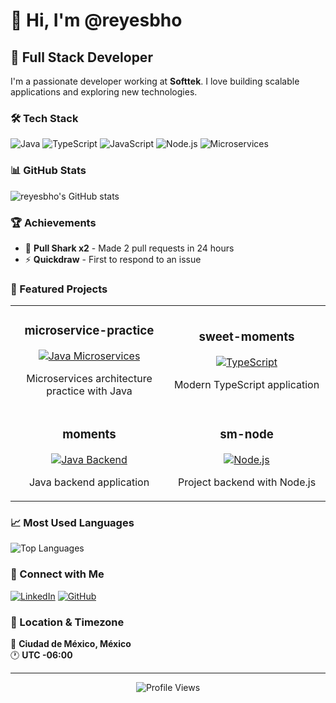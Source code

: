 # 👋 Hi, I'm @reyesbho

## 🚀 Full Stack Developer 

I'm a passionate developer working at **Softtek**. I love building scalable applications and exploring new technologies.

### 🛠️ Tech Stack

![Java](https://img.shields.io/badge/Java-ED8B00?style=for-the-badge&logo=java&logoColor=white)
![TypeScript](https://img.shields.io/badge/TypeScript-007ACC?style=for-the-badge&logo=typescript&logoColor=white)
![JavaScript](https://img.shields.io/badge/JavaScript-F7DF1E?style=for-the-badge&logo=javascript&logoColor=black)
![Node.js](https://img.shields.io/badge/Node.js-43853D?style=for-the-badge&logo=node.js&logoColor=white)
![Microservices](https://img.shields.io/badge/Microservices-Architecture-FF6B6B?style=for-the-badge)

### 📊 GitHub Stats

![reyesbho's GitHub stats](https://github-readme-stats.vercel.app/api?username=reyesbho&show_icons=true&theme=radical)

### 🏆 Achievements

- 🦈 **Pull Shark x2** - Made 2 pull requests in 24 hours
- ⚡ **Quickdraw** - First to respond to an issue

### 🚀 Featured Projects

<table>
  <tr>
    <td width="50%">
      <h3 align="center">microservice-practice</h3>
      <p align="center">
        <a href="https://github.com/reyesbho/microservice-practice" target="_blank">
          <img src="https://img.shields.io/badge/Java-Microservices-ED8B00?style=for-the-badge&logo=java" alt="Java Microservices">
        </a>
      </p>
      <p align="center">
        Microservices architecture practice with Java
      </p>
    </td>
    <td width="50%">
      <h3 align="center">sweet-moments</h3>
      <p align="center">
        <a href="https://github.com/reyesbho/sweet-moments" target="_blank">
          <img src="https://img.shields.io/badge/TypeScript-Frontend-007ACC?style=for-the-badge&logo=typescript" alt="TypeScript">
        </a>
      </p>
      <p align="center">
        Modern TypeScript application
      </p>
    </td>
  </tr>
  <tr>
    <td width="50%">
      <h3 align="center">moments</h3>
      <p align="center">
        <a href="https://github.com/reyesbho/moments" target="_blank">
          <img src="https://img.shields.io/badge/Java-Backend-ED8B00?style=for-the-badge&logo=java" alt="Java Backend">
        </a>
      </p>
      <p align="center">
        Java backend application
      </p>
    </td>
    <td width="50%">
      <h3 align="center">sm-node</h3>
      <p align="center">
        <a href="https://github.com/reyesbho/sm-node" target="_blank">
          <img src="https://img.shields.io/badge/Node.js-Backend-43853D?style=for-the-badge&logo=node.js" alt="Node.js">
        </a>
      </p>
      <p align="center">
        Project backend with Node.js
      </p>
    </td>
  </tr>
</table>

### 📈 Most Used Languages

![Top Languages](https://github-readme-stats.vercel.app/api/top-langs/?username=reyesbho&layout=compact&theme=radical)

### 🔗 Connect with Me

[![LinkedIn](https://img.shields.io/badge/LinkedIn-0077B5?style=for-the-badge&logo=linkedin&logoColor=white)](https://linkedin.com/in/reyesbho)
[![GitHub](https://img.shields.io/badge/GitHub-100000?style=for-the-badge&logo=github&logoColor=white)](https://github.com/reyesbho)

### 📍 Location & Timezone

📍 **Ciudad de México, México**  
🕐 **UTC -06:00**

---

<div align="center">
  <img src="https://komarev.com/ghpvc/?username=reyesbho&style=flat-square&color=blue" alt="Profile Views"/>
</div>

<!---
reyesbho/reyesbho is a ✨ special ✨ repository because its `README.md` (this file) appears on your GitHub profile.
You can click the Preview link to take a look at your changes.
--->
